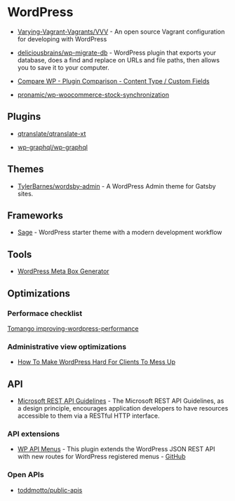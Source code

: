 # WordPress

- [Varying-Vagrant-Vagrants/VVV](https://github.com/Varying-Vagrant-Vagrants/VVV) - An open source Vagrant configuration for developing with WordPress

- [deliciousbrains/wp-migrate-db](https://github.com/deliciousbrains/wp-migrate-db) - WordPress plugin that exports your database, does a find and replace on URLs and file paths, then allows you to save it to your computer.

- [Compare WP - Plugin Comparison - Content Type / Custom Fields](https://docs.google.com/spreadsheets/d/1mSqienVYxLopTFGLPK0lGCJst2knKzXDtLQRgwjeBN8/edit#gid=3)

- [pronamic/wp-woocommerce-stock-synchronization](https://github.com/pronamic/wp-woocommerce-stock-synchronization)

## Plugins

- [qtranslate/qtranslate-xt](https://github.com/qtranslate/qtranslate-xt)

- [wp-graphql/wp-graphql](https://github.com/wp-graphql/wp-graphql)

## Themes

- [TylerBarnes/wordsby-admin](https://github.com/TylerBarnes/wordsby-admin) - A WordPress Admin theme for Gatsby sites.

## Frameworks

- [Sage](https://github.com/roots/sage) - WordPress starter theme with a modern development workflow

## Tools

- [WordPress Meta Box Generator](http://jeremyhixon.com/tool/wordpress-meta-box-generator-v2-beta/)

## Optimizations

### Performace checklist

[Tomango improving-wordpress-performance](http://www.tomango.co.uk/thinks/improving-wordpress-performance/)

### Administrative view optimizations

- [How To Make WordPress Hard For Clients To Mess Up](https://www.smashingmagazine.com/2016/07/how-to-make-wordpress-hard-for-clients-to-mess-up/)

## API

- [Microsoft REST API Guidelines](https://github.com/Microsoft/api-guidelines) - The Microsoft REST API Guidelines, as a design principle, encourages application developers to have resources accessible to them via a RESTful HTTP interface.

### API extensions

- [WP API Menus](https://wordpress.org/plugins/wp-api-menus/) - This plugin extends the WordPress JSON REST API with new routes for WordPress registered menus - [GitHub](https://github.com/unfulvio/wp-api-menus)

### Open APIs

- [toddmotto/public-apis](https://github.com/toddmotto/public-apis)
